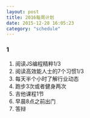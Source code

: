 ```yaml
---
layout: post
title: 2016每周计划
date: 2015-12-28 16:05:23
category: "schedule"
---
```


### 1

1. 阅读JS编程精粹1/3
2. 阅读高效能人士的7个习惯1/3
3. 每天半个小时了解行业动态
4. 跑步3次或者健身两次
5. 吉他课程1节
6. 早晨8点之前出门
7. 答辩